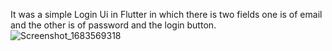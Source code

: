 It was a simple Login Ui in Flutter in which there is two fields one is of email and the other is of password and the login button.
![Screenshot_1683569318](https://user-images.githubusercontent.com/114103970/236900663-74d0dff3-e829-4ad2-9021-88f8182494c8.png)
